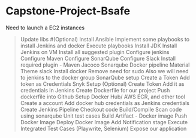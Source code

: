 # Capstone-Project-Bsafe
Need to launch a EC2 instances
  > Update libs
#(Optional) Install Ansible
  > Implement some playbooks to install Jenkins and docker
  >Execute playbooks
Install JDK
Install Jenkins on VM
 > Install all suggested plugin
  > Configure jenkins
  > Configure Maven
  > Configure SonarQube
  > Configure Slack
 > Install required plugin - 
  > Maven
  > Jacoco
  > Sonarqube
  > Docker pipeline
  > Material Theme
  > slack
Install docker
  > Remove need for sudo 
  > Also we will need to jenkins to the docker group
SonarQube setup
  > Create a Token
  > Add token as Credentials
Snyk Setup (Optional)
  > Create Token
  > Add it as credentials in Jenkins
Create Dockerfile for our project
  > Push dockerfile into Github
Setup Docker Hub/ AWS ECR, and other tool
  > Create a account
  > Add docker hub credentials as Jenkins credentials
Create Jenkins Pipeline
  > Checkout code
  > Build/Compile
  > Scan code using sonarqube
  > Unit test cases
  > Build Artifact - Docker image
  > Push Docker Image
  > Deploy Docker Image
Add Notification stage
Execute Integrated Test Cases (Playwrite, Selenium)
Expose our application


 
